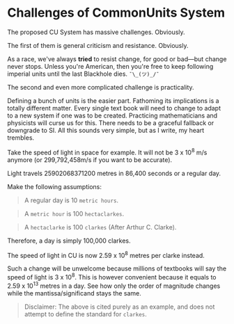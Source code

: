 # Challenges of CommonUnits System
The proposed CU System has massive challenges. Obviously.

The first of them is general criticism and resistance. Obviously.

As a race, we've always **tried** to resist change, for good or bad—but change never stops. Unless you're American, then you're free to keep following imperial units until the last Blackhole dies. `¯\_(ツ)_/¯`

The second and even more complicated challenge is practicality.

Defining a bunch of units is the easier part. Fathoming its implications is a totally different matter. Every single text book will need to change to adapt to a new system if one was to be created. Practicing mathematicians and physicists will curse us for this. There needs to be a graceful fallback or downgrade to SI. All this sounds very simple, but as I write, my heart trembles.

Take the speed of light in space for example. It will not be 3 x 10<sup>8</sup> m/s anymore (or 299,792,458m/s if you want to be accurate).

Light travels 25902068371200 metres in 86,400 seconds or a regular day.

Make the following assumptions:

> A regular day is 10 `metric hours`.

> A `metric hour` is 100 `hectaclarkes`.

> A  `hectaclarke` is 100 `clarkes` (After Arthur C. Clarke).

Therefore, a day is simply 100,000 clarkes.

The speed of light in CU is now 2.59 x 10<sup>8</sup> metres per clarke instead.

Such a change will be unwelcome because millions of textbooks will say the speed of light is 3 x 10<sup>8</sup>. This is however convenient because it equals to 2.59 x 10<sup>13</sup> metres in a day. See how only the order of magnitude changes while the mantissa/significand stays the same.

> Disclaimer: The above is cited purely as an example, and does not attempt to define the standard for `clarkes`.
